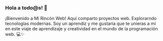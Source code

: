 ### Hola a todo@s! 👋

<!--
**jonaloneli/jonaloneli** is a ✨ _special_ ✨ repository because its `README.md` (this file) appears on your GitHub profile.

Here are some ideas to get you started:

- 🔭 I’m currently working on ...
- 🌱 I’m currently learning ...
- 👯 I’m looking to collaborate on ...
- 🤔 I’m looking for help with ...
- 💬 Ask me about ...
- 📫 How to reach me: ...
- 😄 Pronouns: ...
- ⚡ Fun fact: ...
-->
¡Bienvenido a Mi Rincón Web! Aquí comparto proyectos web. Explorarndo tecnologías modernas. Soy un aprendiz y me gustaria que te unieras a mí en este viaje de aprendizaje y creatividad en el mundo de la programación web. 💻✨
